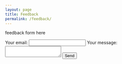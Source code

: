 ```yaml
---
layout: page
title: Feedback
permalink: /feedback/
---
```


feedback form here
<!-- modify this form HTML and place wherever you want your form -->
<form
  action="https://formspree.io/f/mjvlgqyw"
  method="POST"
>
  <label>
    Your email:
    <input type="email" name="_replyto">
  </label>
  <label>
    Your message:
    <textarea name="message"></textarea>
  </label>
  <!-- your other form fields go here -->
  <button type="submit">Send</button>
</form>

